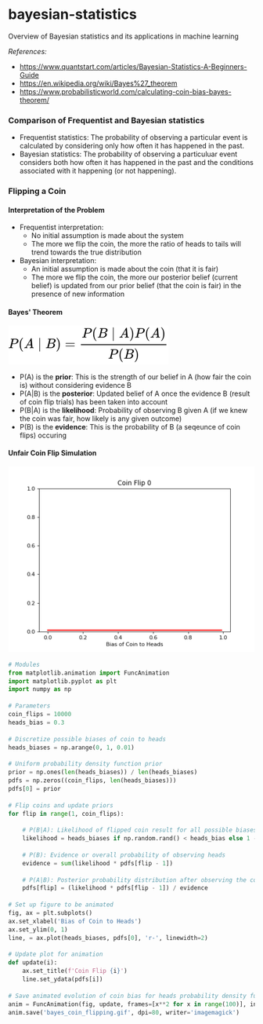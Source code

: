 # bayesian-statistics
Overview of Bayesian statistics and its applications in machine learning

*References:*
- https://www.quantstart.com/articles/Bayesian-Statistics-A-Beginners-Guide
- https://en.wikipedia.org/wiki/Bayes%27_theorem
- https://www.probabilisticworld.com/calculating-coin-bias-bayes-theorem/

### Comparison of Frequentist and Bayesian statistics
- Frequentist statistics: The probability of observing a particular event is calculated by considering only how often it has happened in the past.
- Bayesian statistics: The probability of observing a particuluar event considers both how often it has happened in the past and the conditions associated with it happening (or not happening).

### Flipping a Coin
#### Interpretation of the Problem
- Frequentist interpretation:
  - No initial assumption is made about the system
  - The more we flip the coin, the more the ratio of heads to tails will trend towards the true distribution
- Bayesian interpretation:
  - An initial assumption is made about the coin (that it is fair)
  - The more we flip the coin, the more our posterior belief (current belief) is updated from our prior belief (that the coin is fair) in the presence of new information

#### Bayes' Theorem
![Bayes_Theorem](bayes_theorem.svg)
- P(A) is the **prior**: This is the strength of our belief in A (how fair the coin is) without considering evidence B
- P(A|B) is the **posterior**: Updated belief of A once the evidence B (result of coin flip trials) has been taken into account
- P(B|A) is the **likelihood**: Probability of observing B given A (if we knew the coin was fair, how likely is any given outcome)
- P(B) is the **evidence**: This is the probability of B (a seqeunce of coin flips) occuring

#### Unfair Coin Flip Simulation
![Bayes_Coin_Flipping](bayes_coin_flipping.gif)
```Python
# Modules
from matplotlib.animation import FuncAnimation
import matplotlib.pyplot as plt
import numpy as np

# Parameters
coin_flips = 10000
heads_bias = 0.3

# Discretize possible biases of coin to heads
heads_biases = np.arange(0, 1, 0.01)

# Uniform probability density function prior
prior = np.ones(len(heads_biases)) / len(heads_biases)
pdfs = np.zeros((coin_flips, len(heads_biases)))
pdfs[0] = prior

# Flip coins and update priors
for flip in range(1, coin_flips):

    # P(B|A): Likelihood of flipped coin result for all possible biases of coin to heads
    likelihood = heads_biases if np.random.rand() < heads_bias else 1 - heads_biases

    # P(B): Evidence or overall probability of observing heads
    evidence = sum(likelihood * pdfs[flip - 1])

    # P(A|B): Posterior probability distribution after observing the coin flip
    pdfs[flip] = (likelihood * pdfs[flip - 1]) / evidence

# Set up figure to be animated
fig, ax = plt.subplots()
ax.set_xlabel('Bias of Coin to Heads')
ax.set_ylim(0, 1)
line, = ax.plot(heads_biases, pdfs[0], 'r-', linewidth=2)

# Update plot for animation
def update(i):
    ax.set_title(f'Coin Flip {i}')
    line.set_ydata(pdfs[i])

# Save animated evolution of coin bias for heads probability density function
anim = FuncAnimation(fig, update, frames=[x**2 for x in range(100)], interval=100)
anim.save('bayes_coin_flipping.gif', dpi=80, writer='imagemagick')
```